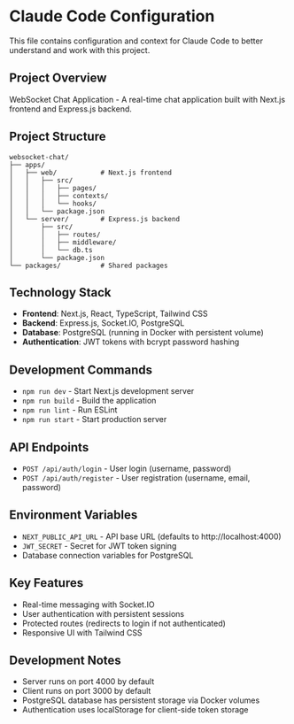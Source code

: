 # Claude Code Configuration

This file contains configuration and context for Claude Code to better understand and work with this project.

## Project Overview

WebSocket Chat Application - A real-time chat application built with Next.js frontend and Express.js backend.

## Project Structure

```
websocket-chat/
├── apps/
│   ├── web/           # Next.js frontend
│   │   ├── src/
│   │   │   ├── pages/
│   │   │   ├── contexts/
│   │   │   └── hooks/
│   │   └── package.json
│   └── server/        # Express.js backend
│       ├── src/
│       │   ├── routes/
│       │   ├── middleware/
│       │   └── db.ts
│       └── package.json
└── packages/          # Shared packages
```

## Technology Stack

- **Frontend**: Next.js, React, TypeScript, Tailwind CSS
- **Backend**: Express.js, Socket.IO, PostgreSQL
- **Database**: PostgreSQL (running in Docker with persistent volume)
- **Authentication**: JWT tokens with bcrypt password hashing

## Development Commands

- `npm run dev` - Start Next.js development server
- `npm run build` - Build the application
- `npm run lint` - Run ESLint
- `npm run start` - Start production server

## API Endpoints

- `POST /api/auth/login` - User login (username, password)
- `POST /api/auth/register` - User registration (username, email, password)

## Environment Variables

- `NEXT_PUBLIC_API_URL` - API base URL (defaults to http://localhost:4000)
- `JWT_SECRET` - Secret for JWT token signing
- Database connection variables for PostgreSQL

## Key Features

- Real-time messaging with Socket.IO
- User authentication with persistent sessions
- Protected routes (redirects to login if not authenticated)
- Responsive UI with Tailwind CSS

## Development Notes

- Server runs on port 4000 by default
- Client runs on port 3000 by default
- PostgreSQL database has persistent storage via Docker volumes
- Authentication uses localStorage for client-side token storage
